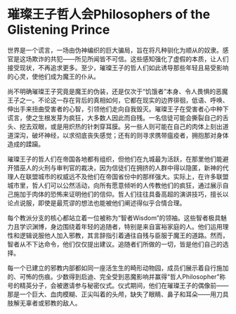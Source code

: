 # 璀璨王子哲人会Philosophers of the Glistening Prince 

世界是一个谎言，一场由伪神编织的巨大骗局，旨在将凡种驯化为顺从的奴隶。感官是这场欺诈的共犯——所见所闻皆不可信。这些感知强化了虚假的本质，让人们接受现状，不再追求更多。至少，璀璨王子的哲人们如此诱导那些年轻且易受影响的心灵，使他们成为魔王的仆从。

尚不明确璀璨王子究竟是魔王的伪装，还是仅次于“饥饿者”本身、令人畏惧的恶魔王子之一。不论这一存在背后的真相如何，它都在现实的边界徘徊，低语、呼唤、伸出手来扭曲受害者的心智，引领他们走向自我毁灭。璀璨王子在受害者心中种下谎言，使之生根发芽为疯狂，大多数人因此而自残。一名信徒可能会撕裂自己的舌头、挖去双眼，或是用炽热的针刺穿耳膜。另一些人则可能在自己的肉体上刻出道道深沟，破坏神经，以求彻底丧失感觉；还有的则寻求携带瘟疫者，拥抱那对身体造成的蹂躏。

璀璨王子的哲人们在帝国各地都有组织，但他们在九城最为活跃，在那里他们能避开猎巫人的火刑与审判官的裁决，因为信徒们在拥挤的人群中得以隐匿，新神的代理人在联盟城市的权威远不及他们在帝国省份中的那样强大。实际上，在许多联盟城市里，哲人们可以公然活动，向所有愿意倾听的人传教他们的疯狂，通过展示自己施加于肉体的恐怖来证明他们的信仰。哲人们往往具备高超的演讲技巧，擅长以论点说服，即使是最荒谬的想法也能被他们阐述得似乎合情合理。

每个教派分支的核心都站立着一位被称为“智者Wisdom”的领袖。这些智者极具魅力且学识渊博，身边围绕着年轻的追随者，特别是来自富裕家庭的人。他们运用理性和逻辑说服他人加入邪教，其言辞指引着通往自残与臣服于魔王的道路。然而，智者从不下达命令，他们仅仅提出建议。追随者们所做的一切，皆是他们自己的选择。

每一个已建立的邪教内部都如同一座活生生的畸形动物园，成员们展示着自行施加的、可怖的伤痕。少数得到启迪、完全受到恶魔影响并赢得“哲人Philosopher”称号的精英分子，会被邀请参与秘密仪式。仪式期间，他们在璀璨王子的偶像前——那是一个巨大、血肉模糊、正尖叫着的头颅，缺失了眼睛、鼻子和耳朵——用刀具肢解无辜者或邪教的敌人。

#  
